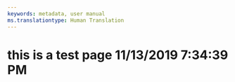 ```yaml
---
keywords: metadata, user manual
ms.translationtype: Human Translation
---
```

# this is a test page 11/13/2019 7:34:39 PM